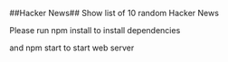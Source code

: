 ##Hacker News##
Show list of 10 random Hacker News 

Please run 
npm install
to install dependencies 

and 
npm start 
to start web server